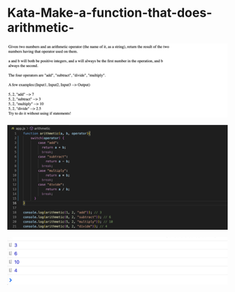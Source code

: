 # Kata-Make-a-function-that-does-arithmetic-

![screen image](pic.png)

![code image](code.png)

![console image](con.png)